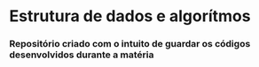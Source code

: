 # Estrutura de dados e algorítmos
### Repositório criado com o intuito de guardar os códigos desenvolvidos durante a matéria
